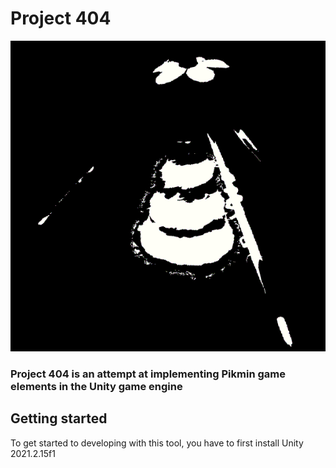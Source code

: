 # Project 404

<p align="center">
<img src="404.png">
  <br>
</p>

### Project 404 is an attempt at implementing Pikmin game elements in the Unity game engine

## Getting started
To get started to developing with this tool, you have to first install Unity 2021.2.15f1